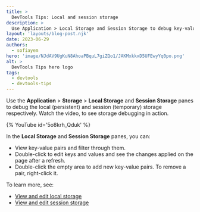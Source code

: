 ```yaml
---
title: >
  DevTools Tips: Local and session storage
description: >
  Use Application > Local Storage and Session Storage to debug key-value pairs.
layout: 'layouts/blog-post.njk'
date: 2023-06-29
authors:
  - sofiayem
hero: 'image/NJdAV9UgKuN8AhoaPBquL7giZQo1/JAKMxkkxD5UFEwyYq0po.png'
alt: >
  DevTools Tips hero logo
tags:
  - devtools
  - devtools-tips
---
```


Use the **Application** > **Storage** > **Local Storage** and **Session Storage** panes to debug the local (persistent) and session (temporary) storage respectively. Watch the video, to see storage debugging in action.

{% YouTube id='5o8krh_Qduk' %}

In the **Local Storage** and **Session Storage** panes, you can:

- View key-value pairs and filter through them.
- Double-click to edit keys and values and see the changes applied on the page after a refresh.
- Double-click the empty area to add new key-value pairs. To remove a pair, right-click it. 

To learn more, see:

- [View and edit local storage](/docs/devtools/storage/localstorage/)
- [View and edit session storage](/docs/devtools/storage/sessionstorage/)
